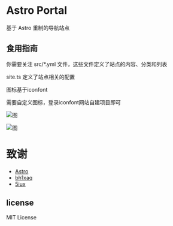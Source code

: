 # Astro Portal

基于 Astro 重制的导航站点


## 食用指南

你需要关注 src/*.yml 文件，这些文件定义了站点的内容、分类和列表

site.ts 定义了站点相关的配置

图标基于iconfont

需要自定义图标，登录iconfont网站自建项目即可

![图](https://cdn.jsdelivr.net/gh/5iux/uploads/pic/20210817115329.gif)   


![图](https://cdn.jsdelivr.net/gh/5iux/uploads/pic/20210817115705.gif)   


# 致谢

- [Astro](https://astro.build/)
- [bh1xaq](https://github.com/bh1xaq/astro-portal)
- [5iux](https://github.com/5iux/5iux.github.io)

## license

MIT License